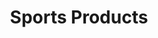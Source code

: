 ---
ee_id: '144'
site: '1'
type: '2'
long_id: 2010-076 Sports Products
url: 2010-076-sports-products
title: Sports Products
year: '2010'
medium: Painted bronze, rubber, and Oakley M-Frame lenses
commission:
dims: 2 x 5 x 5 inches
pitch:
ps:
live_url:
related:
youtube:
imgs: sports-products-2010-076-full-database-ropac_1.jpg
subheading:
display_year: '2010'
download:
add_credit:
add_credits:
related_code:
layout: things-i-made
---